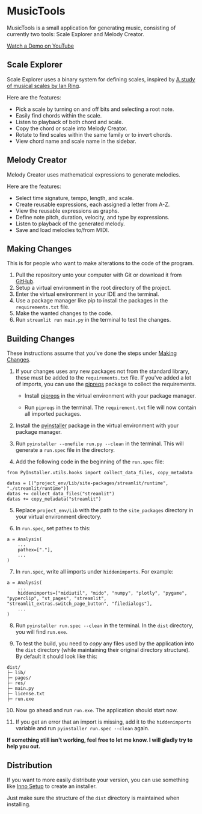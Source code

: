 # MusicTools
MusicTools is a small application for generating music, consisting of currently two tools: Scale Explorer and Melody Creator.

[Watch a Demo on YouTube](https://youtu.be/1Dc_SweKg_4?si=6ZD9qHLIG-dZqEDg)

## Scale Explorer

Scale Explorer uses a binary system for defining scales, inspired by [A study of musical scales by Ian Ring](https://ianring.com/musictheory/scales/).

Here are the features:

- Pick a scale by turning on and off bits and selecting a root note.
- Easily find chords within the scale.
- Listen to playback of both chord and scale.
- Copy the chord or scale into Melody Creator.
- Rotate to find scales within the same family or to invert chords.
- View chord name and scale name in the sidebar.

## Melody Creator

Melody Creator uses mathematical expressions to generate melodies.

Here are the features:

- Select time signature, tempo, length, and scale.
- Create reusable expressions, each assigned a letter from A-Z.
- View the reusable expressions as graphs.
- Define note pitch, duration, velocity, and type by expressions.
- Listen to playback of the generated melody.
- Save and load melodies to/from MIDI.

## Making Changes

This is for people who want to make alterations to the code of the program.

1. Pull the repository unto your computer with Git or download it from [GitHub](https://github.com/davi4046/music_tools_app).
2. Setup a virtual environment in the root directory of the project.
3. Enter the virtual environment in your IDE and the terminal.
4. Use a package manager like pip to install the packages in the `requirements.txt` file.
5. Make the wanted changes to the code.
6. Run `streamlit run main.py` in the terminal to test the changes.

## Building Changes

These instructions assume that you've done the steps under [Making Changes](#making-changes).

1. If your changes uses any new packages not from the standard library, these must be added to the `requirements.txt` file. If you've added a lot of imports, you can use the [pipreqs](https://pypi.org/project/pipreqs/) package to collect the requirements.

    - Install [pipreqs](https://pypi.org/project/pipreqs/) in the virtual environment with your package manager.
   
    - Run `pipreqs` in the terminal. The `requirement.txt` file will now contain all imported packages.
  
2. Install the [pyinstaller](https://pypi.org/project/pyinstaller/) package in the virtual environment with your package manager.
   
3. Run `pyinstaller --onefile run.py --clean` in the terminal. This will generate a `run.spec` file in the directory.
  
4. Add the following code in the beginning of the `run.spec` file:

```
from PyInstaller.utils.hooks import collect_data_files, copy_metadata

datas = [("project_env/Lib/site-packages/streamlit/runtime", "./streamlit/runtime")]
datas += collect_data_files("streamlit")
datas += copy_metadata("streamlit")
```

5. Replace `project_env/Lib` with the path to the `site_packages` directory in your virtual environment directory.

6. In `run.spec`, set pathex to this:

```
a = Analysis(
    ...
    pathex=["."],
    ...
)
```

7. In `run.spec`, write all imports under `hiddenimports`. For example:

```
a = Analysis(
    ...
    hiddenimports=["midiutil", "mido", "numpy", "plotly", "pygame", "pyperclip", "st_pages", "streamlit", "streamlit_extras.switch_page_button", "filedialogs"],
    ...
)
```

8. Run `pyinstaller run.spec --clean` in the terminal. In the `dist` directory, you will find `run.exe`.

9. To test the build, you need to *copy* any files used by the application into the `dist` directory (while maintaining their original directory structure). By default it should look like this:
   
```
dist/
├─ lib/
├─ pages/
├─ res/
├─ main.py
├─ license.txt
├─ run.exe
```

10. Now go ahead and run `run.exe`. The application should start now.
  
11. If you get an error that an import is missing, add it to the `hiddenimports` variable and run `pyinstaller run.spec --clean` again.

**If something still isn't working, feel free to let me know. I will gladly try to help you out.**

## Distribution

If you want to more easily distribute your version, you can use something like [Inno Setup](https://jrsoftware.org/isdl.php) to create an installer.

Just make sure the structure of the `dist` directory is maintained when installing.
